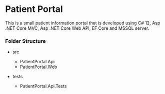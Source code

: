 # Patient Portal
This is a small patient information portal that is developed using C# 12, Asp .NET Core MVC, Asp .NET Core Web API, EF Core and MSSQL server.

### Folder Structure
- src
    - PatientPortal.Api
    - PatientPortal.Web

- tests
    - PatientPortal.Api.Tests
